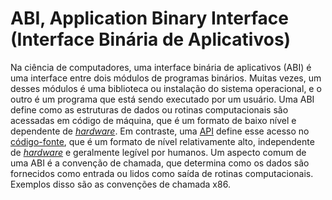 # ABI, Application Binary Interface (Interface Binária de Aplicativos)

Na ciência de computadores, uma interface binária de aplicativos (ABI) é uma interface entre dois módulos de programas binários. Muitas vezes, um desses módulos é uma biblioteca ou instalação do sistema operacional, e o outro é um programa que está sendo executado por um usuário. Uma ABI define como as estruturas de dados ou rotinas computacionais são acessadas em código de máquina, que é um formato de baixo nível e dependente de [_hardware_](Hardware.md). Em contraste, uma [API](API.md) define esse acesso no [código-fonte](C%C3%B3digo-Fonte.md), que é um formato de nível relativamente alto, independente de [_hardware_](Hardware.md) e geralmente legível por humanos. Um aspecto comum de uma ABI é a convenção de chamada, que determina como os dados são fornecidos como entrada ou lidos como saída de rotinas computacionais. Exemplos disso são as convenções de chamada x86.